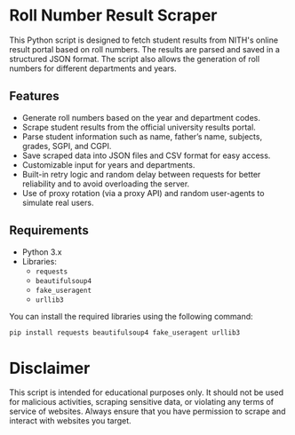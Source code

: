 # Roll Number Result Scraper

This Python script is designed to fetch student results from NITH's online result portal based on roll numbers.
The results are parsed and saved in a structured JSON format. The script also allows the generation of roll numbers for different departments and years.

## Features
- Generate roll numbers based on the year and department codes.
- Scrape student results from the official university results portal.
- Parse student information such as name, father’s name, subjects, grades, SGPI, and CGPI.
- Save scraped data into JSON files and CSV format for easy access.
- Customizable input for years and departments.
- Built-in retry logic and random delay between requests for better reliability and to avoid overloading the server.
- Use of proxy rotation (via a proxy API) and random user-agents to simulate real users.

## Requirements

- Python 3.x
- Libraries:
  - `requests`
  - `beautifulsoup4`
  - `fake_useragent`
  - `urllib3`
  
You can install the required libraries using the following command:

```bash
pip install requests beautifulsoup4 fake_useragent urllib3
```

# Disclaimer
This script is intended for educational purposes only. It should not be used for malicious activities, scraping sensitive data, or violating any terms of service of websites. Always ensure that you have permission to scrape and interact with websites you target.
